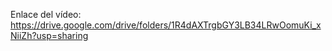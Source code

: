 Enlace del vídeo:
https://drive.google.com/drive/folders/1R4dAXTrgbGY3LB34LRwOomuKi_xNiiZh?usp=sharing
